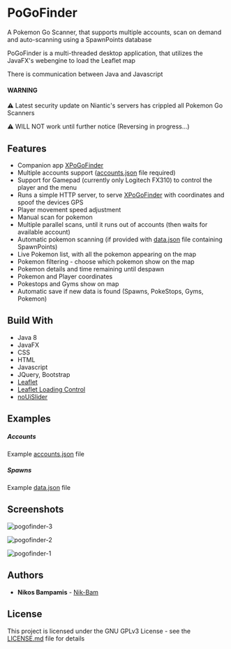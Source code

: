 # PoGoFinder

A Pokemon Go Scanner, that supports multiple accounts, scan on demand and auto-scanning using a SpawnPoints database

PoGoFinder is a multi-threaded desktop application, that utilizes the JavaFX's webengine to load the Leaflet map

There is communication between Java and Javascript

#### WARNING

:warning: Latest security update on Niantic's servers has crippled all Pokemon Go Scanners

:warning: WILL NOT work until further notice (Reversing in progress...)

## Features

* Companion app [XPoGoFinder](https://github.com/Nik-Bam/XPoGoFinder)
* Multiple accounts support ([accounts.json](data/accounts.json) file required)
* Support for Gamepad (currently only Logitech FX310) to control the player and the menu
* Runs a simple HTTP server, to serve [XPoGoFinder](https://github.com/Nik-Bam/XPoGoFinder) with coordinates and spoof the devices GPS
* Player movement speed adjustment
* Manual scan for pokemon
* Multiple parallel scans, until it runs out of accounts (then waits for available account)
* Automatic pokemon scanning (if provided with [data.json](data/data.json) file containing SpawnPoints)
* Live Pokemon list, with all the pokemon appearing on the map
* Pokemon filtering - choose which pokemon show on the map
* Pokemon details and time remaining until despawn
* Pokemon and Player coordinates
* Pokestops and Gyms show on map
* Automatic save if new data is found (Spawns, PokeStops, Gyms, Pokemon)

## Build With

* Java 8
* JavaFX
* CSS
* HTML
* Javascript
* JQuery, Bootstrap
* [Leaflet](https://github.com/Leaflet/Leaflet)
* [Leaflet Loading Control](https://github.com/ebrelsford/Leaflet.loading)
* [noUiSlider](https://refreshless.com/nouislider/)

## Examples

##### Accounts

Example [accounts.json](data/accounts.json) file

##### Spawns

Example [data.json](data/data.json) file

## Screenshots

![pogofinder-3](https://cloud.githubusercontent.com/assets/22759513/19285945/b75a5be8-9004-11e6-8b73-893528b90b5b.png)

![pogofinder-2](https://cloud.githubusercontent.com/assets/22759513/19285947/b7664480-9004-11e6-807b-03f350d215be.png)

![pogofinder-1](https://cloud.githubusercontent.com/assets/22759513/19285946/b75fba98-9004-11e6-93d7-ced560a823f5.png)

## Authors

* **Nikos Bampamis** - [Nik-Bam](https://github.com/Nik-Bam)

## License

This project is licensed under the GNU GPLv3 License - see the [LICENSE.md](LICENSE.md) file for details
